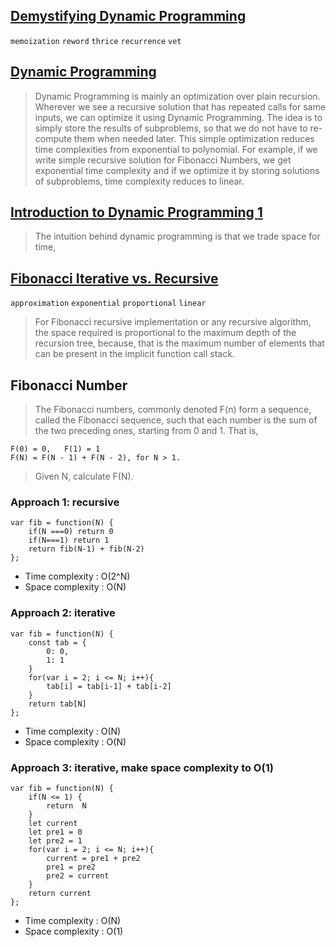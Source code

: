 
## [Demystifying Dynamic Programming](https://www.freecodecamp.org/news/demystifying-dynamic-programming-3efafb8d4296/)

`memoization` `reword` `thrice` `recurrence` `vet`

## [Dynamic Programming](https://www.geeksforgeeks.org/dynamic-programming/)

>Dynamic Programming is mainly an optimization over plain recursion. Wherever we see a recursive solution that has repeated calls for same inputs, we can optimize it using Dynamic Programming. The idea is to simply store the results of subproblems, so that we do not have to re-compute them when needed later. This simple optimization reduces time complexities from exponential to polynomial. For example, if we write simple recursive solution for Fibonacci Numbers, we get exponential time complexity and if we optimize it by storing solutions of subproblems, time complexity reduces to linear.

## [Introduction to Dynamic Programming 1](https://www.hackerearth.com/zh/practice/algorithms/dynamic-programming/introduction-to-dynamic-programming-1/tutorial/)
>The intuition behind dynamic programming is that we trade space for time,

## [Fibonacci Iterative vs. Recursive](https://medium.com/@syedtousifahmed/fibonacci-iterative-vs-recursive-5182d7783055)

`approximation` `exponential` `proportional` `linear`
>For Fibonacci recursive implementation or any recursive algorithm, the space required is proportional to the maximum depth of the recursion tree, because, that is the maximum number of elements that can be present in the implicit function call stack.

## Fibonacci Number


>The Fibonacci numbers, commonly denoted F(n) form a sequence, called the Fibonacci sequence, such that each number is the sum of the two preceding ones, starting from 0 and 1. That is,
```
F(0) = 0,   F(1) = 1
F(N) = F(N - 1) + F(N - 2), for N > 1.
```
>Given N, calculate F(N).
### Approach 1: recursive
```
var fib = function(N) {
    if(N ===0) return 0
    if(N===1) return 1
    return fib(N-1) + fib(N-2)
};
```
* Time complexity : O(2^N)
* Space complexity : O(N)
  
### Approach 2: iterative
```
var fib = function(N) {
    const tab = {
        0: 0,
        1: 1
    }
    for(var i = 2; i <= N; i++){
        tab[i] = tab[i-1] + tab[i-2]
    }
    return tab[N]
};
```
* Time complexity : O(N)
* Space complexity : O(N)
  
### Approach 3: iterative, make space complexity to O(1)
```
var fib = function(N) {
    if(N <= 1) {
        return  N    
    }
    let current
    let pre1 = 0
    let pre2 = 1
    for(var i = 2; i <= N; i++){
        current = pre1 + pre2
        pre1 = pre2
        pre2 = current
    }
    return current
};
```
* Time complexity : O(N)
* Space complexity : O(1)
